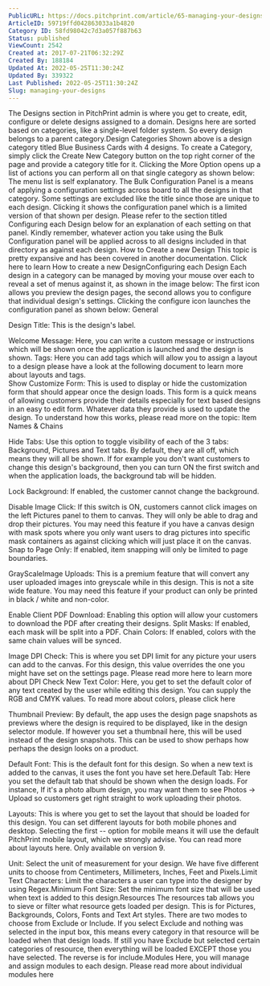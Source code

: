 ```yaml
---
PublicURL: https://docs.pitchprint.com/article/65-managing-your-designs
ArticleID: 59719ffd042863033a1b4820
Category ID: 58fd98042c7d3a057f887b63
Status: published
ViewCount: 2542
Created at: 2017-07-21T06:32:29Z
Created By: 188184
Updated At: 2022-05-25T11:30:24Z
Updated By: 339322
Last Published: 2022-05-25T11:30:24Z
Slug: managing-your-designs
---
```

 The  Designs section in PitchPrint admin is where you get to create, edit, configure or delete designs assigned to a domain. Designs here are sorted based on categories, like a single-level folder system. So every design belongs to a parent category.Design Categories  Shown above is a design category titled Blue Business Cards with 4 designs. To create a Category, simply click the Create New Category button on the top right corner of the page and provide a category title for it. Clicking the More Option opens up a list of actions you can perform all on that single category as shown below: The menu list is self explanatory. The Bulk Configuration Panel is a means of applying a configuration settings across board to all the designs in that category. Some settings are excluded like the title since those are unique to each design. Clicking it shows the configuration panel which is a limited version of that shown per design. Please refer to the section titled Configuring each Design below for an explanation of each setting on that panel.
  Kindly remember, whatever action you take using the 
 Bulk Configuration panel will be applied across to all designs included in that directory as against each design. 
How to Create a new Design This topic is pretty expansive and has been covered in another documentation.  Click here to learn How to create a new DesignConfiguring each Design Each design in a category can be managed by moving your mouse over each to reveal a set of menus against it, as shown in the image below:  The first icon allows you preview the design pages, the second allows you to configure that individual design's settings. Clicking the configure icon launches the configuration panel as shown below: General 
 
Design Title: This is the design's label. 
 
Welcome Message: Here, you can write a custom message or instructions which will be shown once the application is launched and the design is shown. 
Tags: Here you can add tags which will allow you to assign a layout to a design please have a look at the following document to learn more about layouts and tags.  
Show Customize Form: This is used to display or hide the customization form that should appear once the design loads. This form is a quick means of allowing customers provide their details especially for text based designs in an easy to edit form. Whatever data they provide is used to update the design. To understand how this works, please read more on the topic: Item Names & Chains 
 
Hide Tabs: Use this option to toggle visibility of each of the 3 tabs: Background, Pictures and Text tabs. By default, they are all off, which means they will all be shown. If for example you don't want customers to change this design's background, then you can turn ON the first switch and when the application loads, the background tab will be hidden. 
 
Lock Background: If enabled, the customer cannot change the background. 
 
Disable Image Click: If this switch is ON, customers cannot click images on the left Pictures panel to them to canvas. They will only be able to drag and drop their pictures. You may need this feature if you have a canvas design with mask spots where you only want users to drag pictures into specific mask containers as against clicking which will just place it on the canvas. 
Snap to Page Only: If enabled, item snapping will only be limited to page boundaries. 
 
GrayScaleImage Uploads: This is a premium feature that will convert any user uploaded images into greyscale while in this design. This is not a site wide feature. You may need this feature if your product can only be printed in black / white and non-color. 
 
Enable Client PDF Download: Enabling this option will allow your customers to download the PDF after creating their designs. 
Split Masks: If enabled, each mask will be split into a PDF. 
Chain Colors: If enabled, colors with the same chain values will be synced. 
 
Image DPI Check: This is where you set DPI limit for any picture your users can add to the canvas. For this design, this value overrides the one you might have set on the settings page. Please read more here to learn more about DPI Check New Text Color: Here, you get to set the default color of any text created by the user while editing this design. You can supply the RGB and CMYK values. To read more about colors, please click here 
 
Thumbnail Preview: By default, the app uses the design page snapshots as previews where the design is required to be displayed, like in the design selector module. If however you set a thumbnail here, this will be used instead of the design snapshots. This can be used to show perhaps how perhaps the design looks on a product. 
 
Default Font: This is the default font for this design. So when a new text is added to the canvas, it uses the font you have set here.Default Tab: Here you set the default tab that should be shown when the design loads. For instance, If it's a photo album design, you may want them to see Photos -> Upload so customers get right straight to work uploading their photos. 
 
Layouts: This is where you get to set the layout that should be loaded for this design. You can set different layouts for both mobile phones and desktop. Selecting the first -- option for mobile means it will use the default PitchPrint mobile layout, which we strongly advise.  You can read more about layouts here. Only available on version 9. 
 
Unit: Select the unit of measurement for your design. We have five different units to choose from Centimeters, Millimeters, Inches, Feet and Pixels.Limit Text Characters: Limit the characters a user can type into the designer by using Regex.Minimum Font Size: Set the minimum font size that will be used when text is added to this design.Resources The resources tab allows you to sieve or filter what resource gets loaded per design. This is for Pictures, Backgrounds, Colors, Fonts and Text Art styles. There are two modes to choose from Exclude or Include. If you select Exclude and nothing was selected in the input box, this means every category in that resource will be loaded when that design loads. If still you have Exclude but selected certain categories of resource, then everything will be loaded EXCEPT those you have selected. The reverse is for include.Modules Here, you will manage and assign modules to each design. Please read more about individual modules here